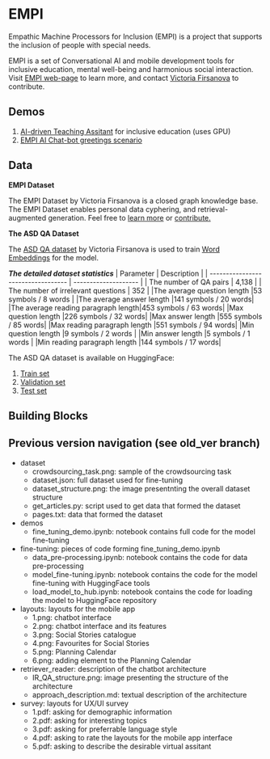 # EMPI
Empathic Machine Processors for Inclusion (EMPI) is a project that supports the inclusion of people with special needs.

EMPI is a set of Conversational AI and mobile development tools for inclusive education, mental well-being and harmonious social interaction. Visit [EMPI web-page](https://vifirsanova.github.io/empi-web/) to learn more, and contact [Victoria Firsanova](mailto:vifirsanova@gmail.com) to contribute.

## Demos

1. [AI-driven Teaching Assitant](https://colab.research.google.com/github/vifirsanova/empi/blob/main/demos/teaching_assistant.ipynb) for inclusive education (uses GPU)
2. [EMPI AI Chat-bot greetings scenario](https://colab.research.google.com/github/vifirsanova/empi/blob/main/demos/greetings_scenario.ipynb)

## Data

**EMPI Dataset**

The EMPI Dataset by Victoria Firsanova is a closed graph knowledge base. The EMPI Dataset enables personal data cyphering, and retrieval-augmented generation. Feel free to [learn more](https://github.com/vifirsanova/empi/blob/main/KB/graph.ipynb) or [contribute.](https://colab.research.google.com/github/vifirsanova/empi/blob/main/demos/graph_crowdsoursing_ui.ipynb)

**The ASD QA Dataset**

The [ASD QA dataset](https://figshare.com/articles/dataset/Autism_Spectrum_Disorder_and_Asperger_Syndrome_Question_Answering_Dataset_1_0/13295831) by Victoria Firsanova is used to train [Word Embeddings](https://github.com/vifirsanova/empi/blob/main/notebooks/create_embeddings.ipynb) for the model.

***The detailed dataset statistics***
| Parameter                          | Description          |
| ---------------------------------- | -------------------- |
| The number of QA pairs             | 4,138                |
| The number of irrelevant questions | 352                  |
|The average question length         |53 symbols / 8 words  |
|The average answer length           |141 symbols / 20 words|
|The average reading paragraph length|453 symbols / 63 words|
|Max question length                 |226 symbols / 32 words|
|Max answer length                   |555 symbols / 85 words|
|Max reading paragraph length        |551 symbols / 94 words|
|Min question length                 |9 symbols / 2 words   |
|Min answer length                   |5 symbols / 1 words   |
|Min reading paragraph length        |144 symbols / 17 words|

The ASD QA dataset is available on HuggingFace:

1. [Train set](https://huggingface.co/datasets/missvector/asd-qa-train)
2. [Validation set](https://huggingface.co/datasets/missvector/asd-qa-val)
3. [Test set](https://huggingface.co/datasets/missvector/asd-qa-test)

## Building Blocks



## Previous version navigation (see old_ver branch)

* dataset
  * crowdsourcing_task.png: sample of the crowdsourcing task
  * dataset.json: full dataset used for fine-tuning
  * dataset_structure.png: the image presentnting the overall dataset structure
  * get_articles.py: script used to get data that formed the dataset
  * pages.txt: data that formed the dataset
* demos
  * fine_tuning_demo.ipynb: notebook contains full code for the model fine-tuning
* fine-tuning: pieces of code forming fine_tuning_demo.ipynb
  * data_pre-processing.ipynb: notebook contains the code for data pre-processing
  * model_fine-tuning.ipynb: notebook contains the code for the model fine-tuning with HuggingFace tools
  * load_model_to_hub.ipynb: notebook contains the code for loading the model to HuggingFace repository
* layouts: layouts for the mobile app
  * 1.png: chatbot interface
  * 2.png: chatbot interface and its features
  * 3.png: Social Stories catalogue
  * 4.png: Favourites for Social Stories
  * 5.png: Planning Calendar
  * 6.png: adding element to the Planning Calendar
* retriever_reader: description of the chatbot architecture
  * IR_QA_structure.png: image presenting the structure of the architecture
  * approach_description.md: textual description of the architecture
* survey: layouts for UX/UI survey
  * 1.pdf: asking for demographic information
  * 2.pdf: asking for interesting topics
  * 3.pdf: asking for preferrable language style
  * 4.pdf: asking to rate the layouts for the mobile app interface
  * 5.pdf: asking to describe the desirable virtual assitant
